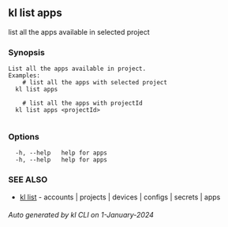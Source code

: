 ## kl list apps

list all the apps available in selected project

### Synopsis

```
List all the apps available in project.
Examples:
	# list all the apps with selected project
  kl list apps

	# list all the apps with projectId
  kl list apps <projectId>
	
```

### Options

```
  -h, --help   help for apps
  -h, --help   help for apps
```

### SEE ALSO

* [kl list](kl_list.md)  - accounts | projects | devices | configs | secrets | apps

###### Auto generated by kl CLI on 1-January-2024
